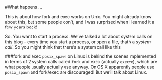 #What happens ...

This is about how fork and exec works on Unix. You might already know about this, but some people don’t, and I was surprised when I learned it a few years back!

So. You want to start a process. We’ve talked a lot about system calls on this blog – every time you start a process, or open a file, that’s a *system call*. So you might think that there’s a system call like this

###fork and exec
`posix_spawn` on Linux is behind the scenes implemented in terms of 2 system calls called `fork` and exec (actually `execve`), which are what people usually actually use anyway. On OS X apparently people use `posix_spawn` and fork/exec are discouraged! But we’ll talk about Linux.
